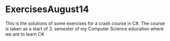 # ExercisesAugust14
This is the solutions of some exercises for a crash course in C#.
The course is taken as a start of 3. semester of my Computer Science education where we are to learn C#.
